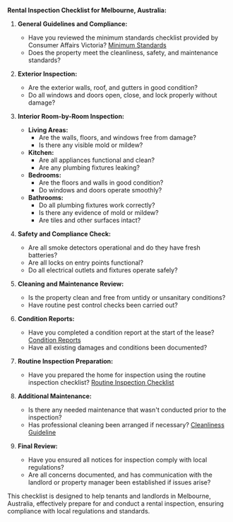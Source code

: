 **Rental Inspection Checklist for Melbourne, Australia:**

1. **General Guidelines and Compliance:**
   - Have you reviewed the minimum standards checklist provided by Consumer Affairs Victoria? [Minimum Standards](https://www.consumer.vic.gov.au/housing/renting/repairs-alterations-safety-and-pets/minimum-standards/checklist-rental-properties-minimum-standards)
   - Does the property meet the cleanliness, safety, and maintenance standards?

2. **Exterior Inspection:**
   - Are the exterior walls, roof, and gutters in good condition?
   - Do all windows and doors open, close, and lock properly without damage?

3. **Interior Room-by-Room Inspection:**  
   - **Living Areas:**
     - Are the walls, floors, and windows free from damage?
     - Is there any visible mold or mildew?
   - **Kitchen:**
     - Are all appliances functional and clean?
     - Are any plumbing fixtures leaking?
   - **Bedrooms:**
     - Are the floors and walls in good condition?
     - Do windows and doors operate smoothly?
   - **Bathrooms:**
     - Do all plumbing fixtures work correctly?
     - Is there any evidence of mold or mildew?
     - Are tiles and other surfaces intact?

4. **Safety and Compliance Check:**
   - Are all smoke detectors operational and do they have fresh batteries?
   - Are all locks on entry points functional?
   - Do all electrical outlets and fixtures operate safely?

5. **Cleaning and Maintenance Review:**
   - Is the property clean and free from untidy or unsanitary conditions?
   - Have routine pest control checks been carried out?

6. **Condition Reports:**
   - Have you completed a condition report at the start of the lease? [Condition Reports](https://tenantsvic.org.au/advice/starting-your-tenancy/condition-reports/)
   - Have all existing damages and conditions been documented?

7. **Routine Inspection Preparation:**
   - Have you prepared the home for inspection using the routine inspection checklist? [Routine Inspection Checklist](https://www.rent.com.au/blog/routine-inspection-checklist)

8. **Additional Maintenance:**
   - Is there any needed maintenance that wasn't conducted prior to the inspection?
   - Has professional cleaning been arranged if necessary? [Cleanliness Guideline](https://www.consumer.vic.gov.au/library/publications/housing-and-accommodation/renting/guideline-2--cleanliness.docx)

9. **Final Review:**
   - Have you ensured all notices for inspection comply with local regulations?
   - Are all concerns documented, and has communication with the landlord or property manager been established if issues arise?

This checklist is designed to help tenants and landlords in Melbourne, Australia, effectively prepare for and conduct a rental inspection, ensuring compliance with local regulations and standards.